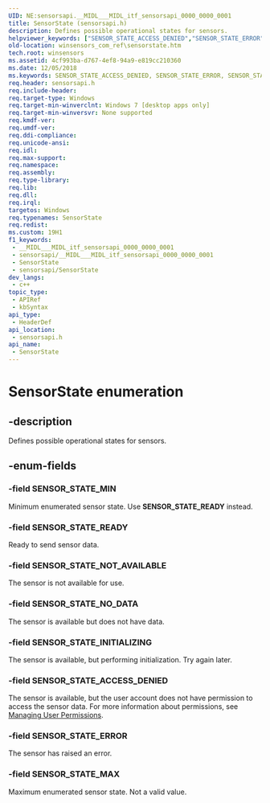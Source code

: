 ```yaml
---
UID: NE:sensorsapi.__MIDL___MIDL_itf_sensorsapi_0000_0000_0001
title: SensorState (sensorsapi.h)
description: Defines possible operational states for sensors.
helpviewer_keywords: ["SENSOR_STATE_ACCESS_DENIED","SENSOR_STATE_ERROR","SENSOR_STATE_INITIALIZING","SENSOR_STATE_MAX","SENSOR_STATE_MIN","SENSOR_STATE_NOT_AVAILABLE","SENSOR_STATE_NO_DATA","SENSOR_STATE_READY","SensorState","SensorState enumeration","sensorsapi/SENSOR_STATE_ACCESS_DENIED","sensorsapi/SENSOR_STATE_ERROR","sensorsapi/SENSOR_STATE_INITIALIZING","sensorsapi/SENSOR_STATE_MAX","sensorsapi/SENSOR_STATE_MIN","sensorsapi/SENSOR_STATE_NOT_AVAILABLE","sensorsapi/SENSOR_STATE_NO_DATA","sensorsapi/SENSOR_STATE_READY","sensorsapi/SensorState","winsensors_com_ref.sensorstate"]
old-location: winsensors_com_ref\sensorstate.htm
tech.root: winsensors
ms.assetid: 4cf993ba-d767-4ef8-94a9-e819cc210360
ms.date: 12/05/2018
ms.keywords: SENSOR_STATE_ACCESS_DENIED, SENSOR_STATE_ERROR, SENSOR_STATE_INITIALIZING, SENSOR_STATE_MAX, SENSOR_STATE_MIN, SENSOR_STATE_NOT_AVAILABLE, SENSOR_STATE_NO_DATA, SENSOR_STATE_READY, SensorState, SensorState enumeration, sensorsapi/SENSOR_STATE_ACCESS_DENIED, sensorsapi/SENSOR_STATE_ERROR, sensorsapi/SENSOR_STATE_INITIALIZING, sensorsapi/SENSOR_STATE_MAX, sensorsapi/SENSOR_STATE_MIN, sensorsapi/SENSOR_STATE_NOT_AVAILABLE, sensorsapi/SENSOR_STATE_NO_DATA, sensorsapi/SENSOR_STATE_READY, sensorsapi/SensorState, winsensors_com_ref.sensorstate
req.header: sensorsapi.h
req.include-header: 
req.target-type: Windows
req.target-min-winverclnt: Windows 7 [desktop apps only]
req.target-min-winversvr: None supported
req.kmdf-ver: 
req.umdf-ver: 
req.ddi-compliance: 
req.unicode-ansi: 
req.idl: 
req.max-support: 
req.namespace: 
req.assembly: 
req.type-library: 
req.lib: 
req.dll: 
req.irql: 
targetos: Windows
req.typenames: SensorState
req.redist: 
ms.custom: 19H1
f1_keywords:
 - __MIDL___MIDL_itf_sensorsapi_0000_0000_0001
 - sensorsapi/__MIDL___MIDL_itf_sensorsapi_0000_0000_0001
 - SensorState
 - sensorsapi/SensorState
dev_langs:
 - c++
topic_type:
 - APIRef
 - kbSyntax
api_type:
 - HeaderDef
api_location:
 - sensorsapi.h
api_name:
 - SensorState
---
```


# SensorState enumeration


## -description

Defines possible operational states for sensors.

## -enum-fields

### -field SENSOR_STATE_MIN

Minimum enumerated sensor state. Use <b>SENSOR_STATE_READY</b> instead.

### -field SENSOR_STATE_READY

Ready to send sensor data.

### -field SENSOR_STATE_NOT_AVAILABLE

The sensor is not available for use.

### -field SENSOR_STATE_NO_DATA

The sensor is available but does not have data.

### -field SENSOR_STATE_INITIALIZING

The sensor is available, but performing initialization. Try again later.

### -field SENSOR_STATE_ACCESS_DENIED

The sensor is available, but the user account does not have permission to access the sensor data. For more information about permissions, see <a href="https://docs.microsoft.com/windows/desktop/SensorsAPI/managing-user-permissions">Managing User Permissions</a>.

### -field SENSOR_STATE_ERROR

The sensor has raised an error.

### -field SENSOR_STATE_MAX

Maximum enumerated sensor state. Not a valid value.

